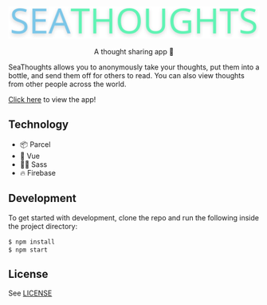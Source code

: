 <p align="center">
  <img src="./src/assets/images/logo.png" alt="SeaThoughts">
</p>
<p align="center">A thought sharing app 💭</p>

SeaThoughts allows you to anonymously take your thoughts, put them into a bottle, and send them off for others to read. You can also view thoughts from other people across the world.

[Click here](https://) to view the app!

## Technology

- 📦 Parcel
- 🖖 Vue
- 💅🏻 Sass
- 🔥 Firebase

## Development
To get started with development, clone the repo and run the following inside the project directory:
```
$ npm install
$ npm start
```

## License

See [LICENSE](/LICENSE)